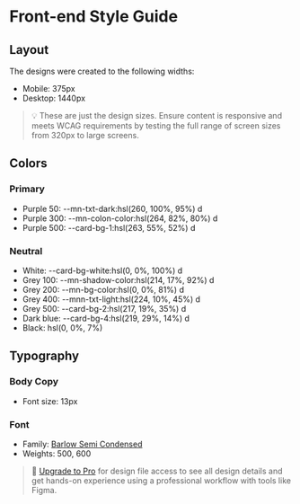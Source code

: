# Front-end Style Guide

## Layout

The designs were created to the following widths:

- Mobile: 375px
- Desktop: 1440px

> 💡 These are just the design sizes. Ensure content is responsive and meets WCAG requirements by testing the full range of screen sizes from 320px to large screens.

## Colors

### Primary

- Purple 50: --mn-txt-dark:hsl(260, 100%, 95%) d
- Purple 300: --mn-colon-color:hsl(264, 82%, 80%) d
- Purple 500: --card-bg-1:hsl(263, 55%, 52%) d

### Neutral

- White: --card-bg-white:hsl(0, 0%, 100%) d
- Grey 100: --mn-shadow-color:hsl(214, 17%, 92%) d
- Grey 200: --mn-bg-color:hsl(0, 0%, 81%) d
- Grey 400: --mnn-txt-light:hsl(224, 10%, 45%) d
- Grey 500: --card-bg-2:hsl(217, 19%, 35%) d
- Dark blue: --card-bg-4:hsl(219, 29%, 14%) d
- Black: hsl(0, 0%, 7%)

## Typography

### Body Copy

- Font size: 13px

### Font

- Family: [Barlow Semi Condensed](https://fonts.google.com/specimen/Barlow+Semi+Condensed)
- Weights: 500, 600

> 💎 [Upgrade to Pro](https://www.frontendmentor.io/pro?ref=style-guide) for design file access to see all design details and get hands-on experience using a professional workflow with tools like Figma.
